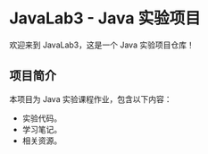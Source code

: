 # JavaLab3 - Java 实验项目

欢迎来到 JavaLab3，这是一个 Java 实验项目仓库！

## 项目简介
本项目为 Java 实验课程作业，包含以下内容：
- 实验代码。
- 学习笔记。
- 相关资源。
